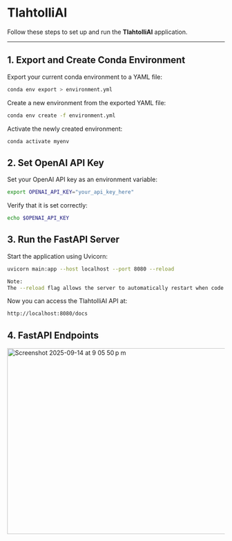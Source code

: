 # TlahtolliAI

Follow these steps to set up and run the **TlahtolliAI** application.

---

## 1. Export and Create Conda Environment

Export your current conda environment to a YAML file:
```bash
conda env export > environment.yml
```
Create a new environment from the exported YAML file:
```bash
conda env create -f environment.yml
```
Activate the newly created environment:
```bash
conda activate myenv
```

## 2. Set OpenAI API Key
Set your OpenAI API key as an environment variable:
```bash
export OPENAI_API_KEY="your_api_key_here"
```
Verify that it is set correctly:
```bash
echo $OPENAI_API_KEY
```

## 3. Run the FastAPI Server
Start the application using Uvicorn:
```bash
uvicorn main:app --host localhost --port 8080 --reload
```
```bash
Note:
The --reload flag allows the server to automatically restart when code changes are detected.
```
Now you can access the TlahtolliAI API at:
```bash
http://localhost:8080/docs
```

## 4. FastAPI Endpoints
<img width="1220" height="430" alt="Screenshot 2025-09-14 at 9 05 50 p m" src="https://github.com/user-attachments/assets/de1e075c-e110-4ecd-8e31-35869f8ba612" />
